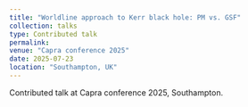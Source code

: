 ```yaml
---
title: "Worldline approach to Kerr black hole: PM vs. GSF"
collection: talks
type: Contributed talk
permalink: 
venue: "Capra conference 2025"
date: 2025-07-23
location: "Southampton, UK"
---
```

Contributed talk at Capra conference 2025, Southampton.